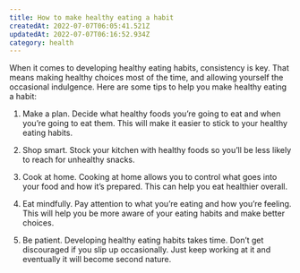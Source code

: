 ```yaml
---
title: How to make healthy eating a habit
createdAt: 2022-07-07T06:05:41.521Z
updatedAt: 2022-07-07T06:16:52.934Z
category: health
---
```


When it comes to developing healthy eating habits, consistency is key. That means making healthy choices most of the time, and allowing yourself the occasional indulgence. Here are some tips to help you make healthy eating a habit:

1. Make a plan. Decide what healthy foods you’re going to eat and when you’re going to eat them. This will make it easier to stick to your healthy eating habits.

2. Shop smart. Stock your kitchen with healthy foods so you’ll be less likely to reach for unhealthy snacks.

3. Cook at home. Cooking at home allows you to control what goes into your food and how it’s prepared. This can help you eat healthier overall.

4. Eat mindfully. Pay attention to what you’re eating and how you’re feeling. This will help you be more aware of your eating habits and make better choices.

5. Be patient. Developing healthy eating habits takes time. Don’t get discouraged if you slip up occasionally. Just keep working at it and eventually it will become second nature.
